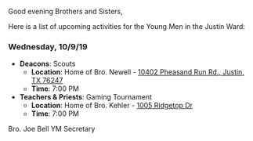 Good evening Brothers and Sisters,

Here is a list of upcoming activities for the Young Men in the Justin Ward:


### Wednesday, 10/9/19
- **Deacons**: Scouts
	- **Location**: Home of Bro. Newell - [10402 Pheasand Run Rd., Justin, TX 76247](https://goo.gl/maps/qTW65qAKBHDyWAu66)
	- **Time**: 7:00 PM
- **Teachers & Priests**: Gaming Tournament
	- **Location**: Home of Bro. Kehler - [1005 Ridgetop Dr](https://goo.gl/maps/JucQnhLBkxwqteSa7)
	- **Time**: 7:00 PM



Bro. Joe Bell
YM Secretary
